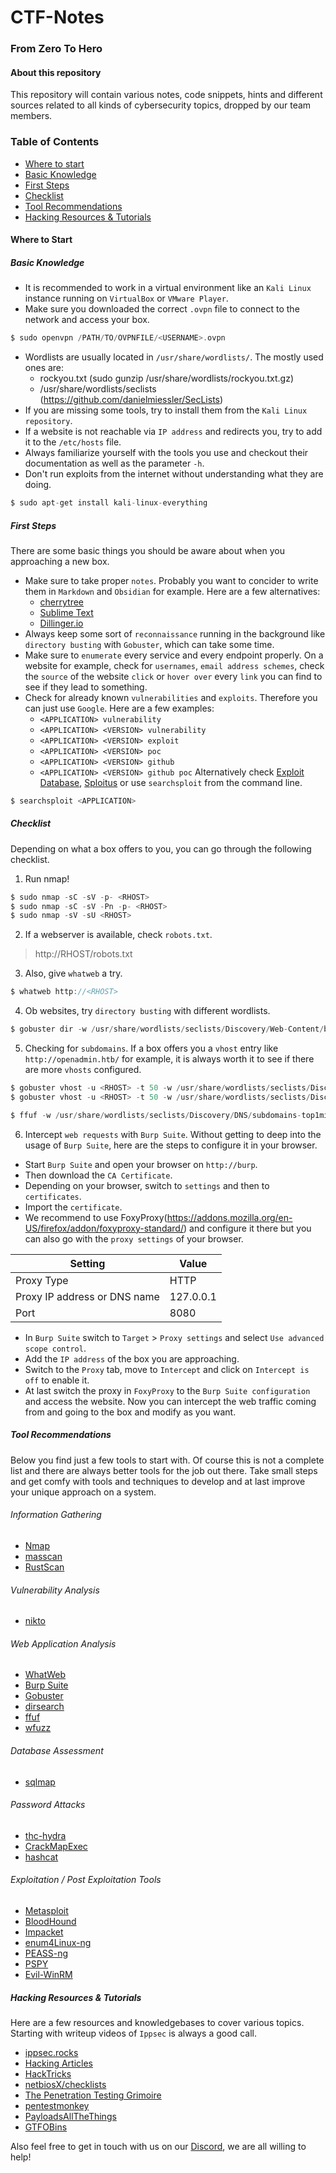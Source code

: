 # CTF-Notes

### From Zero To Hero

#### About this repository

This repository will contain various notes, code snippets, hints and different sources related to all kinds of cybersecurity topics, dropped by our team members.

### Table of Contents

- [Where to start](https://github.com/purplestormctf/CTF-Notes/tree/main#where-to-start)
- [Basic Knowledge](https://github.com/purplestormctf/CTF-Notes/tree/main#basic-knowledge)
- [First Steps](https://github.com/purplestormctf/CTF-Notes/tree/main#first-steps)
- [Checklist](https://github.com/purplestormctf/CTF-Notes/tree/main#checklist)
- [Tool Recommendations](https://github.com/purplestormctf/CTF-Notes/tree/main#tool-recommendations)
- [Hacking Resources & Tutorials](https://github.com/purplestormctf/CTF-Notes/tree/main#hacking-resources--tutorials)

#### Where to Start

##### Basic Knowledge

- It is recommended to work in a virtual environment like an `Kali Linux` instance running on `VirtualBox` or `VMware Player`.
- Make sure you downloaded the correct `.ovpn` file to connect to the network and access your box.

```c
$ sudo openvpn /PATH/TO/OVPNFILE/<USERNAME>.ovpn
```

- Wordlists are usually located in `/usr/share/wordlists/`. The mostly used ones are:
	- rockyou.txt (sudo gunzip /usr/share/wordlists/rockyou.txt.gz)
	- /usr/share/wordlists/seclists (https://github.com/danielmiessler/SecLists)
- If you are missing some tools, try to install them from the `Kali Linux repository`.
- If a website is not reachable via `IP address` and redirects you, try to add it to the `/etc/hosts` file.
- Always familiarize yourself with the tools you use and checkout their documentation as well as the parameter `-h`.
- Don't run exploits from the internet without understanding what they are doing.

```c
$ sudo apt-get install kali-linux-everything
```

##### First Steps

There are some basic things you should be aware about when you approaching a new box.

- Make sure to take proper `notes`. Probably you want to concider to write them in `Markdown` and `Obsidian` for example. Here are a few alternatives:
	- [cherrytree](https://github.com/giuspen/cherrytree)
	- [Sublime Text](https://www.sublimetext.com/)
	- [Dillinger.io](https://dillinger.io/)
- Always keep some sort of `reconnaissance` running in the background like `directory busting` with `Gobuster`, which can take some time.
- Make sure to `enumerate` every service and every endpoint properly. On a website for example, check for `usernames`, `email address schemes`, check the `source` of the website `click` or `hover over` every `link` you can find to see if they lead to something.
- Check for already known `vulnerabilities` and `exploits`. Therefore you can just use `Google`. Here are a few examples:
	- `<APPLICATION> vulnerability`
	- `<APPLICATION> <VERSION> vulnerability`
	- `<APPLICATION> <VERSION> exploit`
	- `<APPLICATION> <VERSION> poc`
	- `<APPLICATION> <VERSION> github`
	- `<APPLICATION> <VERSION> github poc`
	Alternatively check [Exploit Database](https://www.exploit-db.com/), [Sploitus](https://sploitus.com/) or use `searchsploit` from the command line.

```c
$ searchsploit <APPLICATION>
```

##### Checklist

Depending on what a box offers to you, you can go through the following checklist.

1. Run nmap!

```c
$ sudo nmap -sC -sV -p- <RHOST>
$ sudo nmap -sC -sV -Pn -p- <RHOST>
$ sudo nmap -sV -sU <RHOST>
```

2. If a webserver is available, check `robots.txt`.

> http://RHOST/robots.txt

3. Also, give `whatweb` a try.

```c
$ whatweb http://<RHOST>
```

4. Ob websites, try `directory busting` with different wordlists.

```c
$ gobuster dir -w /usr/share/wordlists/seclists/Discovery/Web-Content/big.txt
```

5. Checking for `subdomains`. If a box offers you a `vhost` entry like `http://openadmin.htb/` for example, it is always worth it to see if there are more `vhosts` configured.

```c
$ gobuster vhost -u <RHOST> -t 50 -w /usr/share/wordlists/seclists/Discovery/DNS/subdomains-top1million-110000.txt
$ gobuster vhost -u <RHOST> -t 50 -w /usr/share/wordlists/seclists/Discovery/DNS/subdomains-top1million-110000.txt --append-domain
```

```c
$ ffuf -w /usr/share/wordlists/seclists/Discovery/DNS/subdomains-top1million-110000.txt -H "Host: FUZZ.openadmin.htb" -u http://openadmin.htb --mc all --fs <NUMBER>
```
  
6. Intercept `web requests` with `Burp Suite`. Without getting to deep into the usage of `Burp Suite`, here are the steps to configure it in your browser.
  - Start `Burp Suite` and open your browser on `http://burp`.
  - Then download the `CA Certificate`.
  - Depending on your browser, switch to `settings` and then to `certificates`.
  - Import the `certificate`.
  - We recommend to use FoxyProxy(https://addons.mozilla.org/en-US/firefox/addon/foxyproxy-standard/) and configure it there but you can also go with the `proxy settings` of your browser.

| Setting | Value |
| --- | --- |
| Proxy Type | HTTP |
| Proxy IP address or DNS name | 127.0.0.1 |
| Port | 8080 |
  
  - In `Burp Suite` switch to `Target` > `Proxy settings` and select `Use advanced scope control`.
  - Add the `IP address` of the box you are approaching.
  - Switch to the `Proxy` tab, move to `Intercept` and click on `Intercept is off` to enable it.
  - At last switch the proxy in `FoxyProxy` to the `Burp Suite configuration` and access the website. Now you can intercept the web traffic coming from and going to the box and modify as you want.

##### Tool Recommendations

Below you find just a few tools to start with. Of course this is not a complete list and there are always better tools for the job out there. Take small steps and get comfy with tools and techniques to develop and at last improve your unique approach on a system.

###### Information Gathering

- [Nmap](https://github.com/nmap/nmap)
- [masscan](https://github.com/robertdavidgraham/masscan)
- [RustScan](https://github.com/RustScan/RustScan)

###### Vulnerability Analysis

- [nikto](https://github.com/sullo/nikto)

###### Web Application Analysis

- [WhatWeb](https://github.com/urbanadventurer/WhatWeb)
- [Burp Suite](https://portswigger.net/burp/communitydownload)
- [Gobuster](https://github.com/OJ/gobuster)
- [dirsearch](https://github.com/maurosoria/dirsearch)
- [ffuf](https://github.com/ffuf/ffuf)
- [wfuzz](https://github.com/asciimoo/wuzz)

###### Database Assessment

- [sqlmap](https://github.com/sqlmapproject/sqlmap)

###### Password Attacks

- [thc-hydra](https://github.com/vanhauser-thc/thc-hydra)
- [CrackMapExec](https://github.com/Porchetta-Industries/CrackMapExec)
- [hashcat](https://hashcat.net/hashcat/)

###### Exploitation / Post Exploitation Tools

- [Metasploit](https://github.com/rapid7/metasploit-framework)
- [BloodHound](https://github.com/BloodHoundAD/BloodHound)
- [Impacket](https://github.com/fortra/impacket)
- [enum4Linux-ng](https://github.com/cddmp/enum4linux-ng)
- [PEASS-ng](https://github.com/carlospolop/PEASS-ng)
- [PSPY](https://github.com/DominicBreuker/pspy)
- [Evil-WinRM](https://github.com/Hackplayers/evil-winrm)

##### Hacking Resources & Tutorials

Here are a few resources and knowledgebases to cover various topics. Starting with writeup videos of `Ippsec` is always a good call.

- [ippsec.rocks](https://ippsec.rocks/)
- [Hacking Articles](https://www.hackingarticles.in/)
- [HackTricks](https://book.hacktricks.xyz/welcome/readme)
- [netbiosX/checklists](https://github.com/netbiosX/Checklists)
- [The Penetration Testing Grimoire](https://github.com/RackunSec/Penetration-Testing-Grimoire)
- [pentestmonkey](https://pentestmonkey.net/)
- [PayloadsAllTheThings](https://github.com/swisskyrepo/PayloadsAllTheThings)
- [GTFOBins](https://gtfobins.github.io/)

Also feel free to get in touch with us on our [Discord](https://discord.gg/CWBmP9h7), we are all willing to help!
